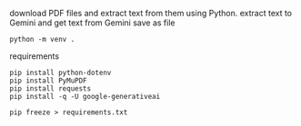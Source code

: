 download PDF files and extract text from them using Python.
extract text to Gemini and get text from Gemini save as file
```
python -m venv .
```

requirements
```
pip install python-dotenv
pip install PyMuPDF
pip install requests
pip install -q -U google-generativeai
```

```
pip freeze > requirements.txt
```